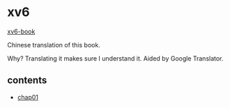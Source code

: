 # xv6

[xv6-book](https://github.com/mit-pdos/xv6-book)

Chinese translation of this book.

Why? Translating it makes sure I understand it. Aided by Google Translator.

## contents

* [chap01](./chap01.md)






